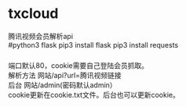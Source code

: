 # txcloud
腾讯视频会员解析api
<br>
#python3 flask
pip3 install flask
pip3 install requests
###
端口默认80，cookie需要自己登陆会员抓取。
<br>
解析方法
网站/api?url=腾讯视频链接
<br>
后台
网站/admin(密码默认admin）
<br>
cookie更新在cookie.txt文件。后台也可以更新cookie。
